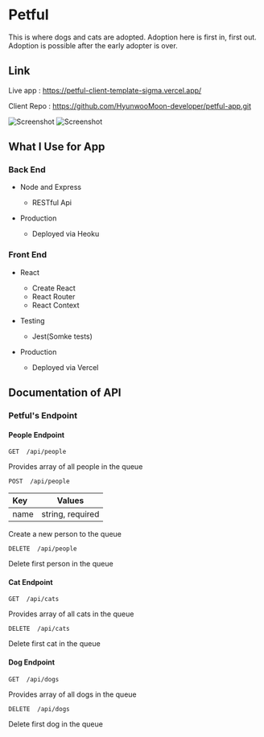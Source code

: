 # Petful

This is where dogs and cats are adopted. Adoption here is first in, first out. Adoption is possible after the early adopter is over.

## Link

Live app : https://petful-client-template-sigma.vercel.app/

Client Repo : https://github.com/HyunwooMoon-developer/petful-app.git

![Screenshot](https://github.com/HyunwooMoon-developer/petful-app/blob/master/src/Image/screenshot1.png)
![Screenshot](https://github.com/HyunwooMoon-developer/petful-app/blob/master/src/Image/screenshot2.png)

## What I Use for App

### Back End

- Node and Express
  - RESTful Api

- Production
  - Deployed via Heoku

### Front End

- React
  - Create React
  - React Router
  - React Context

- Testing
  - Jest(Somke tests)

- Production
  - Deployed via Vercel


## Documentation of API


### Petful's Endpoint

#### People Endpoint

```http
GET  /api/people
```

Provides array of all people in the queue

```http
POST  /api/people
```

|  Key         | Values               |
| :------------|----------------------|
|   name       | string, required     |

Create a new person to the queue


```http
DELETE  /api/people
```

Delete first person in the queue


#### Cat Endpoint

```http
GET  /api/cats
```

Provides array of all cats in the queue

```http
DELETE  /api/cats
```

Delete first cat in the queue

#### Dog Endpoint

```http
GET  /api/dogs
```

Provides array of all dogs in the queue

```http
DELETE  /api/dogs
```

Delete first dog in the queue

